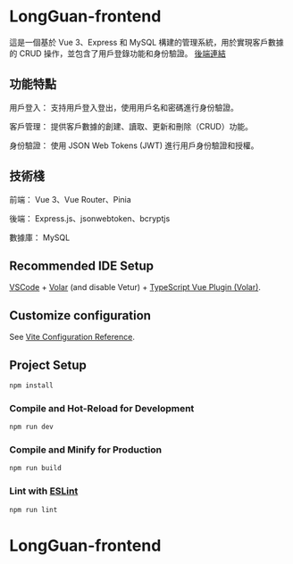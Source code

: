 # LongGuan-frontend

這是一個基於 Vue 3、Express 和 MySQL 構建的管理系統，用於實現客戶數據的 CRUD 操作，並包含了用戶登錄功能和身份驗證。
[後端連結](https://github.com/weiyann/LongGuan-backend)

## 功能特點

用戶登入： 支持用戶登入登出，使用用戶名和密碼進行身份驗證。

客戶管理： 提供客戶數據的創建、讀取、更新和刪除（CRUD）功能。

身份驗證： 使用 JSON Web Tokens (JWT) 進行用戶身份驗證和授權。

## 技術棧

前端： Vue 3、Vue Router、Pinia

後端： Express.js、jsonwebtoken、bcryptjs

數據庫： MySQL

## Recommended IDE Setup

[VSCode](https://code.visualstudio.com/) + [Volar](https://marketplace.visualstudio.com/items?itemName=Vue.volar) (and disable Vetur) + [TypeScript Vue Plugin (Volar)](https://marketplace.visualstudio.com/items?itemName=Vue.vscode-typescript-vue-plugin).

## Customize configuration

See [Vite Configuration Reference](https://vitejs.dev/config/).

## Project Setup

```sh
npm install
```

### Compile and Hot-Reload for Development

```sh
npm run dev
```

### Compile and Minify for Production

```sh
npm run build
```

### Lint with [ESLint](https://eslint.org/)

```sh
npm run lint
```

# LongGuan-frontend
